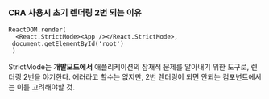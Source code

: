 ### CRA 사용시 초기 렌더링 2번 되는 이유

```
ReactDOM.render(
  <React.StrictMode><App /></React.StrictMode>,
 document.getElementById('root')
 )
```

StrictMode는 **개발모드에서** 애플리케이션의 잠재적 문제를 알아내기 위한 도구로, 렌더링 2번을 야기한다. 에러라고 할수는 없지만, 2번 렌더링이 되면 안되는 컴포넌트에서는 이를 고려해야할 것. 

